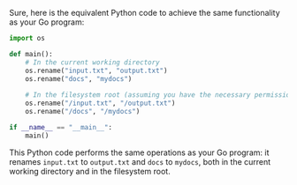  Sure, here is the equivalent Python code to achieve the same functionality as your Go program:

```python
import os

def main():
    # In the current working directory
    os.rename("input.txt", "output.txt")
    os.rename("docs", "mydocs")
    
    # In the filesystem root (assuming you have the necessary permissions)
    os.rename("/input.txt", "/output.txt")
    os.rename("/docs", "/mydocs")

if __name__ == "__main__":
    main()
```

This Python code performs the same operations as your Go program: it renames `input.txt` to `output.txt` and `docs` to `mydocs`, both in the current working directory and in the filesystem root.
